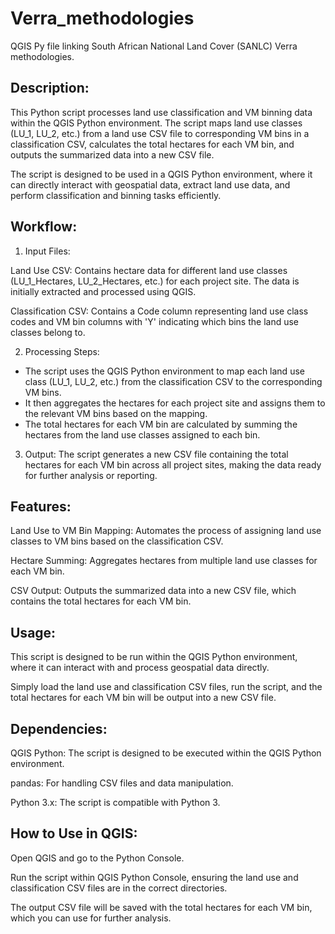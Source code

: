 # Verra_methodologies
QGIS Py file linking South African National Land Cover (SANLC) Verra methodologies.

## Description:
This Python script processes land use classification and VM binning data within the QGIS Python environment. The script maps land use classes (LU_1, LU_2, etc.) from a land use CSV file to corresponding VM bins in a classification CSV, calculates the total hectares for each VM bin, and outputs the summarized data into a new CSV file.

The script is designed to be used in a QGIS Python environment, where it can directly interact with geospatial data, extract land use data, and perform classification and binning tasks efficiently.

## Workflow:
1. Input Files:

Land Use CSV: Contains hectare data for different land use classes (LU_1_Hectares, LU_2_Hectares, etc.) for each project site. The data is initially extracted and processed using QGIS.

Classification CSV: Contains a Code column representing land use class codes and VM bin columns with 'Y' indicating which bins the land use classes belong to.

2. Processing Steps:
- The script uses the QGIS Python environment to map each land use class (LU_1, LU_2, etc.) from the classification CSV to the corresponding VM bins.
- It then aggregates the hectares for each project site and assigns them to the relevant VM bins based on the mapping.
- The total hectares for each VM bin are calculated by summing the hectares from the land use classes assigned to each bin.

3. Output:
    The script generates a new CSV file containing the total hectares for each VM bin across all project sites, making the data ready for further analysis or reporting.

## Features:
Land Use to VM Bin Mapping: Automates the process of assigning land use classes to VM bins based on the classification CSV.

Hectare Summing: Aggregates hectares from multiple land use classes for each VM bin.

CSV Output: Outputs the summarized data into a new CSV file, which contains the total hectares for each VM bin.

## Usage:
This script is designed to be run within the QGIS Python environment, where it can interact with and process geospatial data directly.

Simply load the land use and classification CSV files, run the script, and the total hectares for each VM bin will be output into a new CSV file.

## Dependencies:
QGIS Python: The script is designed to be executed within the QGIS Python environment.

pandas: For handling CSV files and data manipulation.

Python 3.x: The script is compatible with Python 3.

## How to Use in QGIS:
Open QGIS and go to the Python Console.

Run the script within QGIS Python Console, ensuring the land use and classification CSV files are in the correct directories.

The output CSV file will be saved with the total hectares for each VM bin, which you can use for further analysis.


